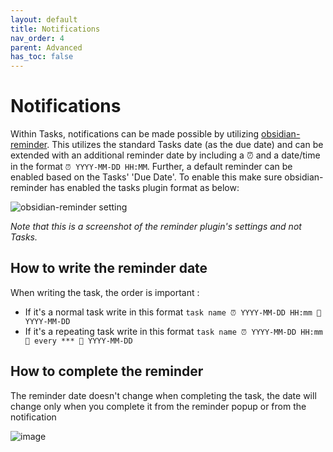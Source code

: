 ```yaml
---
layout: default
title: Notifications
nav_order: 4
parent: Advanced
has_toc: false
---
```


# Notifications
Within Tasks, notifications can be made possible by utilizing [obsidian-reminder](https://github.com/uphy/obsidian-reminder).
This utilizes the standard Tasks date (as the due date) and can be extended with an additional reminder date by including a ⏰ and a date/time in the format `⏰ YYYY-MM-DD HH:MM`.
Further, a default reminder can be enabled based on the Tasks' 'Due Date'.
To enable this make sure obsidian-reminder has enabled the tasks plugin format as below:

![obsidian-reminder setting](https://github.com/schemar/obsidian-tasks/raw/main/resources/screenshots/reminder.png)

*Note that this is a screenshot of the reminder plugin's settings and not Tasks.*
## How to write the reminder date
When writing the task, the order is important :
- If it's a normal task write in this format `task name ⏰ YYYY-MM-DD HH:mm 📅 YYYY-MM-DD`
- If it's a repeating task write in this format `task name ⏰ YYYY-MM-DD HH:mm  🔁 every *** 📅 YYYY-MM-DD`
## How to complete the reminder
The reminder date doesn't change when completing the task, the date will change only when you complete it from the reminder popup or from the notification

![image](https://user-images.githubusercontent.com/38974541/143463881-e4af4b91-426f-48e8-938e-4a1053b06677.png)
